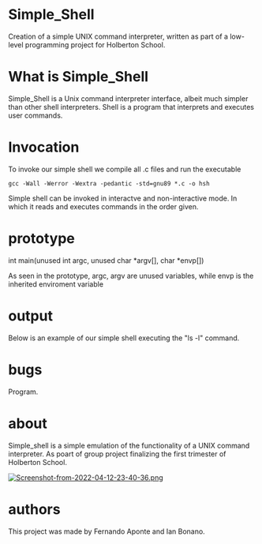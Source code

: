 # Simple_Shell

Creation of a simple UNIX command interpreter, written as part of a low-level programming project for Holberton School. 

# What is Simple_Shell
Simple_Shell is a Unix command interpreter interface, albeit much simpler than other shell interpreters. Shell is a program that interprets and executes user commands.


# Invocation

To invoke our simple shell we compile all .c files and run the executable

```
gcc -Wall -Werror -Wextra -pedantic -std=gnu89 *.c -o hsh
```

Simple shell can be invoked in interactve and non-interactive mode. In which it reads 
and executes commands in the order given.


# prototype

int main(unused int argc, unused char *argv[], char *envp[])

As seen in the prototype, argc, argv are unused variables, while envp is the inherited enviroment variable



# output 
Below is an example of our simple shell executing the "ls -l" command.

# bugs
Program.

# about

Simple_shell is a simple emulation of the functionality of a UNIX command interpreter. As poart of group project finalizing the first trimester of Holberton School.

[![Screenshot-from-2022-04-12-23-40-36.png](https://i.postimg.cc/WzTtGBC9/Screenshot-from-2022-04-12-23-40-36.png)](https://postimg.cc/62b9wm9R)

# authors

This project was made by Fernando Aponte and Ian Bonano.
